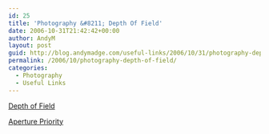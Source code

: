 ```yaml
---
id: 25
title: 'Photography &#8211; Depth Of Field'
date: 2006-10-31T21:42:42+00:00
author: AndyM
layout: post
guid: http://blog.andymadge.com/useful-links/2006/10/31/photography-depth-of-field/
permalink: /2006/10/photography-depth-of-field/
categories:
  - Photography
  - Useful Links
---
```

[Depth of Field](http://www.cs.mtu.edu/~shene/DigiCam/User-Guide/950/depth-of-field.html)

[Aperture Priority](http://www.cs.mtu.edu/~shene/DigiCam/User-Guide/950/aperture-priority.html)
